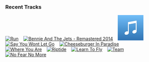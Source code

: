 ### Recent Tracks
[<img src='https://lastfm.freetls.fastly.net/i/u/300x300/db69f41058b1c8eeaa222dd3cbd8ae25.png' width='16%' height='16%' alt='Run'>](https://www.last.fm/music/coin/_/run)&nbsp;&nbsp;&nbsp;&nbsp;[<img src='https://lastfm.freetls.fastly.net/i/u/300x300/4dc7c847d970182e3458c66fda8d1212.png' width='16%' height='16%' alt='Bennie And The Jets - Remastered 2014'>](https://www.last.fm/music/elton%2bjohn/_/bennie%2band%2bthe%2bjets%2b-%2bremastered%2b2014)&nbsp;&nbsp;&nbsp;&nbsp;[<img src='https://github.com/atfinke/atfinke/blob/master/placeholder.jpeg?raw=true' width='16%' height='16%' alt='Rockstar'>](https://www.last.fm/music/yonaka/_/rockstar)&nbsp;&nbsp;&nbsp;&nbsp;[<img src='https://lastfm.freetls.fastly.net/i/u/300x300/b56622f43f2f2eed229fc93150c8c6a2.png' width='16%' height='16%' alt='Say You Wont Let Go'>](https://www.last.fm/music/james%2barthur/_/say%2byou%2bwon%2527t%2blet%2bgo)&nbsp;&nbsp;&nbsp;&nbsp;[<img src='https://lastfm.freetls.fastly.net/i/u/300x300/ecf63b9458c1460aab5ec87b02924309.png' width='16%' height='16%' alt='Cheeseburger In Paradise'>](https://www.last.fm/music/jimmy%2bbuffett/_/cheeseburger%2bin%2bparadise)&nbsp;&nbsp;&nbsp;&nbsp;<br>[<img src='https://lastfm.freetls.fastly.net/i/u/300x300/4d75dbe282afff199b03a6de8d1318dc.png' width='16%' height='16%' alt='Where You Are'>](https://www.last.fm/music/christopher%2bjackson/_/where%2byou%2bare)&nbsp;&nbsp;&nbsp;&nbsp;[<img src='https://lastfm.freetls.fastly.net/i/u/300x300/8e9b587a6f577478e9e6480235811f7d.png' width='16%' height='16%' alt='Riptide'>](https://www.last.fm/music/vance%2bjoy/_/riptide)&nbsp;&nbsp;&nbsp;&nbsp;[<img src='https://lastfm.freetls.fastly.net/i/u/300x300/e53130538d40376fd83e55cda4b1c970.png' width='16%' height='16%' alt='Learn To Fly'>](https://www.last.fm/music/surfaces/_/learn%2bto%2bfly)&nbsp;&nbsp;&nbsp;&nbsp;[<img src='https://lastfm.freetls.fastly.net/i/u/300x300/bf9dabcbd7d199f68da2e6a16300d260.png' width='16%' height='16%' alt='Team'>](https://www.last.fm/music/lorde/_/team)&nbsp;&nbsp;&nbsp;&nbsp;[<img src='https://lastfm.freetls.fastly.net/i/u/300x300/1b57eaca10c20599af4ce04412c04948.png' width='16%' height='16%' alt='No Fear No More'>](https://www.last.fm/music/madeon/_/no%2bfear%2bno%2bmore)&nbsp;&nbsp;&nbsp;&nbsp;<br>